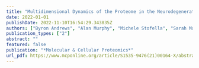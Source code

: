 ```yaml
---
title: "Multidimensional Dynamics of the Proteome in the Neurodegenerative and Aging Mammalian Brain"
date: 2022-01-01
publishDate: 2022-11-10T16:54:29.343835Z
authors: ["Byron Andrews", "Alan Murphy", "Michele Stofella", "Sarah Maslen", "Leonardo Almeida-Souza", "J Mark Skehel", "Nathan Skene", "Frank Sobott", "René AW Frank"]
publication_types: ["2"]
abstract: ""
featured: false
publication: "*Molecular & Cellular Proteomics*"
url_pdf: https://www.mcponline.org/article/S1535-9476(21)00164-X/abstract
---
```


